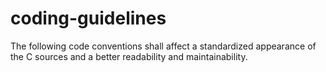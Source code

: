 # coding-guidelines
The following code conventions shall affect a standardized appearance of the C sources and a better readability and maintainability.

